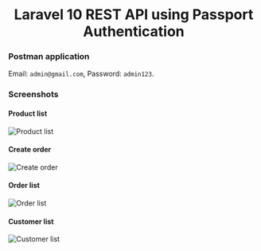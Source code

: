 <p align="center">
    <h1 align="center">Laravel 10 REST API using Passport Authentication</h1>
</p>


### Postman application

Email: `admin@gmail.com`, Password: `admin123`.

 <!-- 1. Online demo: [pos.khmernokor.com](https://pos.khmernokor.com/) -->

### Screenshots

#### Product list

![Product list](https://raw.githubusercontent.com/angkosal/laravel-pos/master/screenshots/products_list.png)

#### Create order

![Create order](https://raw.githubusercontent.com/angkosal/laravel-pos/master/screenshots/pos.png)

#### Order list

![Order list](https://raw.githubusercontent.com/angkosal/laravel-pos/master/screenshots/order_list.png)

#### Customer list

![Customer list](https://raw.githubusercontent.com/angkosal/laravel-pos/master/screenshots/customer_list.png)

